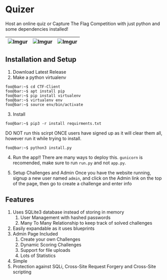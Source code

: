 # Quizer
Host an online quiz or Capture The Flag Competition with just python and some dependencies installed!

| ![Imgur](https://i.imgur.com/QTvaWDE.png) | ![Imgur](https://i.imgur.com/JJMAUHg.png) | ![Imgur](https://i.imgur.com/VdzWnQy.png) |
|------------------------------------------|-----------------------------------------|------------------------------------------|

## Installation and Setup
1. Download Latest Release
2. Make a python virtualenv
```console
foo@bar:~$ cd CTF-Client
foo@bar:~$ apt install pip
foo@bar:~$ pip install virtualenv
foo@bar:~$ virtualenv env
foo@bar:~$ source env/bin/activate
```
3. Install
```console
foo@bar:~$ pip3 -r install requirments.txt
```
DO NOT run this scirpt ONCE users have signed up as it will clear them all, however run it while trying to install.
```console
foo@bar:~$ python3 install.py
```

4. Run the app!!
There are many ways to deploy this. `gunicorn` is recomended, make sure to run `run.py` and not `app.py`.

5. Setup Challenges and Admin
Once you have the website running, signup a new user named `admin`, and click on the Admin link on the top of the page, then go to create a challenge and enter info

## Features
1. Uses SQLite3 database instead of storing in memory
	1. User Management with hashed passwords
	2. Many To Many Relationship to keep track of solved challenges
2. Easily expandable as it uses blueprints
3. Admin Page Included
	1. Create your own Challenges
	2. Dynamic Scoring Challenges
	3. Support for file uploads
	4. Lots of Statistics 
4. Simple 
5. Protection against SQLi, Cross-Site Request Forgery and Cross-Site scripting 
